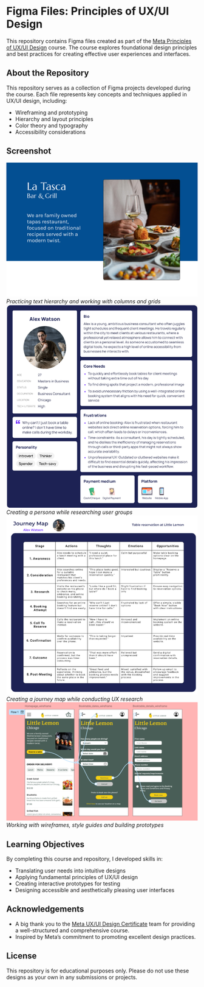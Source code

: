 # **Figma Files: Principles of UX/UI Design**

This repository contains Figma files created as part of the [Meta Principles of UX/UI Design](https://www.coursera.org/learn/meta-ux-ui-design) course. The course explores foundational design principles and best practices for creating effective user experiences and interfaces.

## **About the Repository**

This repository serves as a collection of Figma projects developed during the course. Each file represents key concepts and techniques applied in UX/UI design, including:

- Wireframing and prototyping
- Hierarchy and layout principles
- Color theory and typography
- Accessibility considerations

## **Screenshot**

![Text Layout Screenshot](Assets/screenshot.png)  
*Practicing text hierarchy and working with columns and grids*
![Persona Screenshot](Assets/persona-screenshot.png)
*Creating a persona while researching user groups*
![Persona Screenshot](Assets/journey-map-screenshot.png)
*Creating a journey map while conducting UX research*
![Prototype Screenshot](Assets/prototype-screenshot.png)
*Working with wireframes, style guides and building prototypes*

## **Learning Objectives**

By completing this course and repository, I developed skills in:

- Translating user needs into intuitive designs
- Applying fundamental principles of UX/UI design
- Creating interactive prototypes for testing
- Designing accessible and aesthetically pleasing user interfaces

## **Acknowledgements**

- A big thank you to the [Meta UX/UI Design Certificate](https://www.coursera.org/learn/meta-ux-ui-design) team for providing a well-structured and comprehensive course.
- Inspired by Meta’s commitment to promoting excellent design practices.

## **License**

This repository is for educational purposes only. Please do not use these designs as your own in any submissions or projects.
